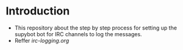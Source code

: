 Introduction
===================
* This repository about the step by step process for setting up the supybot bot for IRC channels to log the messages.
* Reffer *irc-logging.org*


